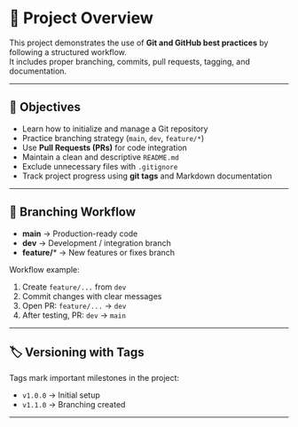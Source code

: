 # 📌 Project Overview

This project demonstrates the use of **Git and GitHub best practices** by following a structured workflow.  
It includes proper branching, commits, pull requests, tagging, and documentation.

---

## 🎯 Objectives
- Learn how to initialize and manage a Git repository  
- Practice branching strategy (`main`, `dev`, `feature/*`)  
- Use **Pull Requests (PRs)** for code integration  
- Maintain a clean and descriptive `README.md`  
- Exclude unnecessary files with `.gitignore`  
- Track project progress using **git tags** and Markdown documentation  

---

## 🔀 Branching Workflow
- **main** → Production-ready code  
- **dev** → Development / integration branch  
- **feature/*** → New features or fixes branch  

Workflow example:
1. Create `feature/...` from `dev`  
2. Commit changes with clear messages  
3. Open PR: `feature/...` → `dev`  
4. After testing, PR: `dev` → `main`  

---

## 🏷 Versioning with Tags
Tags mark important milestones in the project:

- `v1.0.0` → Initial setup  
- `v1.1.0` → Branching created

---
